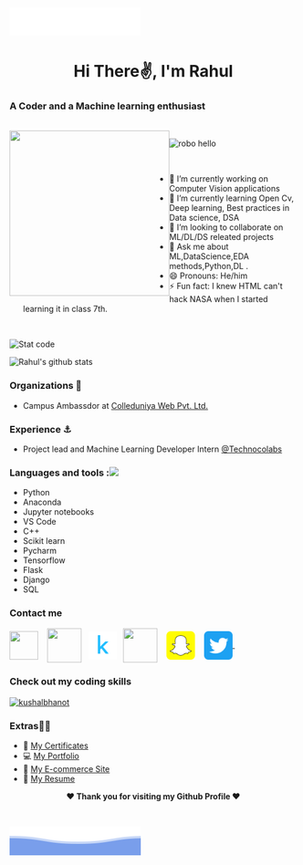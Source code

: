 ![head](bottom_tail.svg)
<h1 align=center> Hi There✌, I'm  Rahul </h1>

### A Coder and a Machine learning enthusiast
<br>

<img align="left" width="280" height="290" src="https://media.giphy.com/media/USV0ym3bVWQJJmNu3N/giphy.gif">

![robo hello](https://user-images.githubusercontent.com/51138087/93663951-39922d00-fa20-11ea-952b-48da7a6e5381.gif)

<br>


- 🔭 I’m currently working on Computer Vision applications
- 🌱 I’m currently learning Open Cv, Deep learning, Best practices in Data science, DSA 
- 👯 I’m looking to collaborate on ML/DL/DS releated projects
- 💬 Ask me about  ML,DataScience,EDA methods,Python,DL .
- 😄 Pronouns: He/him
- ⚡ Fun fact: I knew HTML can't hack NASA  when I started learning it in class 7th.

<br>

 ![Stat code](https://github-readme-streak-stats.herokuapp.com/?user=Rahulraj31&theme=dark)  

![Rahul's github stats](https://github-readme-stats.vercel.app/api?username=RahulRaj31&show_icons=true&theme=radical)


### Organizations 🏢

- Campus Ambassdor at [Colleduniya Web Pvt. Ltd.](https://collegedunia.com/)

### Experience ⚓ 

- Project lead and Machine Learning Developer Intern [@Technocolabs](https://github.com/Technocolabs100)

### Languages and tools :<img src="https://camo.githubusercontent.com/40dff491d4e8123af55298ef908faedb66c463e5/68747470733a2f2f6d656469612e67697068792e636f6d2f6d656469612f57556c706c634d704f43456d5447427442572f67697068792e676966" width="39px">


- Python
- Anaconda
- Jupyter notebooks
- VS Code
- C++
- Scikit learn
- Pycharm
- Tensorflow
- Flask 
- Django
- SQL

### Contact me

<p align="left">
   <a href="mailto:pandeyrahulraj99@gmail.com"><img align="center" src="https://img.icons8.com/fluent/48/000000/gmail.png"  height="50" width="50" /></a> &nbsp;&nbsp;
  <a href="https://www.linkedin.com/in/rahul-raj-pandey-60b5861b1" target="_blank"><img align="center" src="https://img.icons8.com/color/48/000000/linkedin.png"  height="60" width="60" /></a> &nbsp;
<a href="https://www.kaggle.com/rahulrajpandey31"><img align="center" src="https://github.com/edent/SuperTinyIcons/blob/master/images/svg/kaggle.svg"  height="50" width="50" /></a> &nbsp;
  <a href="https://www.instagram.com/they.call.me.lunatic/"><img align="center" src="https://img.icons8.com/fluent/48/000000/instagram-new.png"  height="60" width="60" /></a> &nbsp;&nbsp;
    <a href="https://www.snapchat.com/add/lunatic.rahul"><img align="center" src="https://github.com/edent/SuperTinyIcons/blob/master/images/svg/snapchat.svg"  height="50" width="50" /></a> &nbsp;&nbsp;
   <a href="https://twitter.com/itsRahul_raj"><img align="center" src="https://github.com/edent/SuperTinyIcons/blob/master/images/svg/twitter.svg"  height="50" width="50" />
   </a> &nbsp;&nbsp;

</p>

### Check out my coding skills
<p align="left">
  <a href="https://www.hackerrank.com/pandeyrahulraj99" target="_blank"><img align="center" src="https://user-images.githubusercontent.com/62799332/120929359-64cfc000-c706-11eb-97a4-15ae5d590220.png" alt="kushalbhanot" height="60" width="60" /></a> &nbsp;&nbsp;
</p>

### Extras🎈🎈
- 📄 [My Certificates](https://drive.google.com/drive/folders/15w2KqSBOAJteR4nXQbkcDOs3_r72ilc_?usp=sharing)
- 💻 [My Portfolio](http://rrp31.me/)
- 🎁 [My E-commerce Site](https://rahulice.herokuapp.com/)
- 📜 [My Resume](https://drive.google.com/file/d/1UdG_vv2-2yYdhz6xScpldjOJbyBd_35G/view?usp=sharing)


<p align="center" styles="font-size: 100px"> 
   <b>❤️ Thank you for visiting my Github Profile ❤️</b>
</p>
<br>

![tail](bottom_header.svg)

